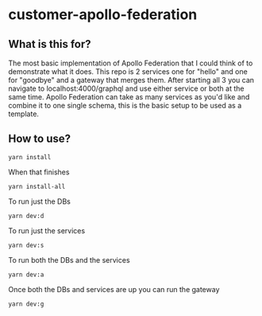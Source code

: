 # customer-apollo-federation

## What is this for?

The most basic implementation of Apollo Federation that I could think of to demonstrate what it does. This repo is 2 services one for "hello" and one for "goodbye" and a gateway that merges them. After starting all 3 you can navigate to localhost:4000/graphql and use either service or both at the same time. Apollo Federation can take as many services as you'd like and combine it to one single schema, this is the basic setup to be used as a template.

## How to use?

```
yarn install
```

When that finishes

```
yarn install-all
```

To run just the DBs
```
yarn dev:d
```

To run just the services
```
yarn dev:s
```

To run both the DBs and the services
```
yarn dev:a
```

Once both the DBs and services are up you can run the gateway

```
yarn dev:g
```
